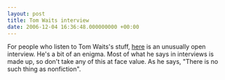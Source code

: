 ```yaml
---
layout: post
title: Tom Waits interview
date: 2006-12-04 16:36:48.000000000 +00:00
---
```

For people who listen to Tom Waits's stuff, <a target="_blank" href="https://www.pitchforkmedia.com/article/feature/39683/Interview_Interview_Tom_Waits">here</a> is an unusually open interview. He's a bit of an enigma. Most of what he says in interviews is made up, so don't take any of this at face value. As he says, "There is no such thing as nonfiction".
